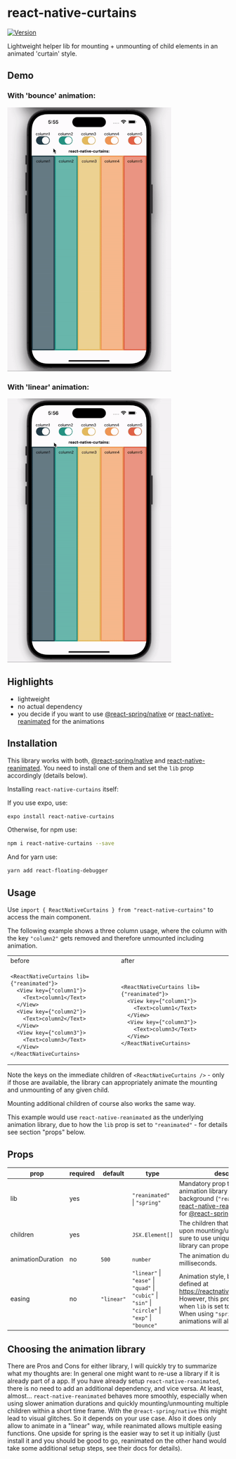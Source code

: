 # react-native-curtains

[![Version](https://img.shields.io/npm/v/react-native-curtains)](https://www.npmjs.com/package/react-native-curtains)

Lightweight helper lib for mounting + unmounting of child elements in an animated 'curtain' style.

## Demo

### With 'bounce' animation:

<img height="600" alt="react-native-curtains-demo-bounce-gif" src="documentation/gifs/react-native-curtains-bounce.gif" />

### With 'linear' animation:

<img height="600" alt="react-native-curtains-demo-linear-gif" src="documentation/gifs/react-native-curtains-linear.gif" />

## Highlights

- lightweight
- no actual dependency
- you decide if you want to use <a href="https://www.npmjs.com/package/@react-spring/native">@react-spring/native</a> or <a href="https://www.npmjs.com/package/react-native-reanimated">react-native-reanimated</a> for the animations

## Installation

This library works with both, <a href="https://www.npmjs.com/package/@react-spring/native">@react-spring/native</a> and <a href="https://www.npmjs.com/package/react-native-reanimated">react-native-reanimated</a>. You need to install one of them and set the `lib` prop accordingly (details below).

Installing `react-native-curtains` itself:

If you use expo, use:

```bash
expo install react-native-curtains
```

Otherwise, for npm use:

```bash
npm i react-native-curtains --save
```

And for yarn use:

```bash
yarn add react-floating-debugger
```

## Usage

Use `import { ReactNativeCurtains } from "react-native-curtains"` to access the main component.

The following example shows a three column usage, where the column with the key `"column2"` gets removed and therefore unmounted including animation.

<table>
<tr>
<td> before </td> <td> after </td>
</tr>
<tr>
<td>

```tsx
<ReactNativeCurtains lib={"reanimated"}>
  <View key={"column1"}>
    <Text>column1</Text>
  </View>
  <View key={"column2"}>
    <Text>column2</Text>
  </View>
  <View key={"column3"}>
    <Text>column3</Text>
  </View>
</ReactNativeCurtains>
```

</td>
<td>

```tsx
<ReactNativeCurtains lib={"reanimated"}>
  <View key={"column1"}>
    <Text>column1</Text>
  </View>
  <View key={"column3"}>
    <Text>column3</Text>
  </View>
</ReactNativeCurtains>
```

</td>
</tr></table>

Note the keys on the immediate children of `<ReactNativeCurtains />` - only if those are available, the library can appropriately animate the mounting and unmounting of any given child.

Mounting additional children of course also works the same way.

This example would use `react-native-reanimated` as the underlying animation library, due to how the `lib` prop is set to `"reanimated"` - for details see section "props" below.

## Props

| prop              | required | default    | type                                                                                                                          | description                                                                                                                                                                                                                                                                                  |
| ----------------- | -------- | ---------- | ----------------------------------------------------------------------------------------------------------------------------- | -------------------------------------------------------------------------------------------------------------------------------------------------------------------------------------------------------------------------------------------------------------------------------------------- |
| lib               | yes      |            | `"reanimated"` &#124; `"spring"`                                                                                              | Mandatory prop to define the animation library used in the background (`"reanimated"` for <a href="https://www.npmjs.com/package/react-native-reanimated">react-native-reanimated</a>, `"spring"` for <a href="https://www.npmjs.com/package/@react-spring/native">@react-spring/native</a>) |
| children          | yes      |            | `JSX.Element[]`                                                                                                               | The children that will be animated upon mounting/unmounting. Make sure to use unique `key`s so that the library can properly do its job.                                                                                                                                                     |
| animationDuration | no       | `500`      | `number`                                                                                                                      | The animation duration in milliseconds.                                                                                                                                                                                                                                                      |
| easing            | no       | `"linear"` | `"linear"` &#124; `"ease"` &#124; `"quad"` &#124; `"cubic"` &#124; `"sin"` &#124; `"circle"` &#124; `"exp"` &#124; `"bounce"` | Animation style, based on functions defined at https://reactnative.dev/docs/easing. However, this prop is only allowed when `lib` is set to `"reanimated"`. When using `"spring"` the animations will always be linear.                                                                      |

## Choosing the animation library

There are Pros and Cons for either library, I will quickly try to summarize what my thoughts are:
In general one might want to re-use a library if it is already part of a app. If you have already setup `react-native-reanimated`, there is no need to add an additional dependency, and vice versa.
At least, almost... `react-native-reanimated` behaves more smoothly, especially when using slower animation durations and quickly mounting/unmounting multiple children within a short time frame. With the `@react-spring/native` this might lead to visual glitches.
So it depends on your use case. Also it does only allow to animate in a "linear" way, while reanimated allows multiple easing functions. One upside for spring is the easier way to set it up initially (just install it and you should be good to go, reanimated on the other hand would take some additional setup steps, see their docs for details).
